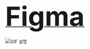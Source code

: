 # [<span style="font-size:3em;">Figma</span>](https://www.figma.com/design/iWB7Vsyw31dtXfEzJ2lgtf/Tourisum--Traveling-Website-Landing-Page-(Community)?node-id=0-1&t=LnstbcAE90Ek68QK-1)

<img src="https://github.com/user-attachments/assets/a5f9ef8f-778f-4762-944d-1f9730b1b9ed" alt="GIF 설명" />

